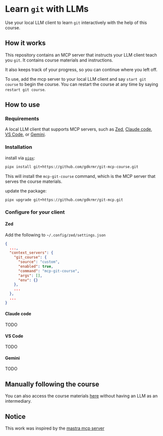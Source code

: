 # Learn `git` with LLMs

Use your local LLM client to learn `git` interactively with the help of this course.

## How it works

This repository contains an MCP server that instructs your LLM client teach you `git`. It contains course materials and instructions.

It also keeps track of your progress, so you can continue where you left off.

To use, add the mcp server to your local LLM client and say `start git course` to begin the course. You can restart the course at any time by saying `restart git course`.

## How to use

### Requirements

A local LLM client that supports MCP servers, such as [Zed](https://zed.dev), [Claude code](https://claude.ai), [VS Code](https://code.visualstudio.com), or [Gemini](https://ai.google.dev/gemini).

### Installation

install via [`pipx`](https://pipx.pypa.io/latest/installation):

```bash
pipx install git+https://github.com/gdkrmr/git-mcp-course.git
```

This will install the `mcp-git-course` command, which is the MCP server that serves the course materials.

update the package:

```bash
pipx upgrade git+https://github.com/gdkrmr/git-mcp.git
```

### Configure for your client
#### Zed
Add the following to `~/.config/zed/settings.json`
```json
{
  ...,
  "context_servers": {
    "git_course": {
      "source": "custom",
      "enabled": true,
      "command": "mcp-git-course",
      "args": [],
      "env": {}
    },
    ...
  },
  ...
}
```

#### Claude code
TODO
#### VS Code
TODO
#### Gemini
TODO

## Manually following the course

You can also access the course materials [here](https://github.com/gdkrmr/git-mcp/tree/master/src/mcp_git/resources/lessons) without having an LLM as an intermediary.

## Notice

This work was inspired by the [mastra mcp server](https://github.com/mastra-ai)
